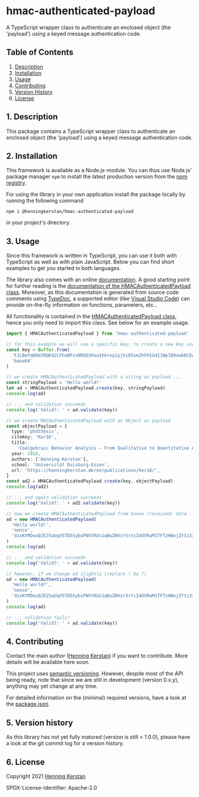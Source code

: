 # hmac-authenticated-payload

A TypeScript wrapper class to authenticate an enclosed object (the 'payload') using a keyed message authentication code.

## Table of Contents

1. [Description](#1-description)
1. [Installation](#2-installation)
1. [Usage](#3-usage)
1. [Contributing](#4-contributing)
1. [Version History](#5-version-history)
1. [License](#6-license)

## 1. Description

This package contains a TypeScript wrapper class to authenticate an enclosed object (the 'payload') using a keyed message authentication code.

## 2. Installation

This framework is available as a Node.js-module. You can thus use Node.js' package manager `npm` to install the latest production version from the [npm registry](https://npmjs.com).

For using the library in your own application install the package locally by running the following command

    npm i @henningkerstan/hmac-authenticated-payload

in your project's directory.

## 3. Usage

Since this framework is written in TypeScript, you can use it both with TypeScript as well as with plain JavaScript. Below you can find short examples to get you started in both languages.

The library also comes with an online [documentation](https://henningkerstan.github.io/hmac-authenticated-payload/). A good starting point for further reading is the [documentation of the HMACAuthenticatedPayload class](https://henningkerstan.github.io/hmac-authenticated-payload/classes/HMACAuthenticatedPayload.HMACAuthenticatedPayload-1.html). Moreover, as this documentation is generated from source code comments using [TypeDoc](https://typedoc.org), a supported editor (like [Visual Studio Code](https://code.visualstudio.com/)) can provide on-the-fly information on functions, parameters, etc..

All functionality is contained in the [HMACAuthenticatedPayload class](https://henningkerstan.github.io/hmac-authenticated-payload/classes/HMACAuthenticatedPayload.HMACAuthenticatedPayload-1.html), hence you only need to import this class. See below for an example usage.

```typescript
import { HMACAuthenticatedPayload } from 'hmac-authenticated-payload'

// for this example we will use a specific key; to create a new key use HMACAuthenticatedPayload.createKey()
const key = Buffer.from(
  'FJLBeYqN8m7DQK42LFheBPzvNRXD3Xoa1hk+xp2yjki85sm2hFH1G4I1WplB9ow66CEwMxrwo+ZRjtieP+x+Qg==',
  'base64'
)

// we create HMACAuthenticatedPayload with a string as payload ...
const stringPayload = 'Hello world!'
let ad = HMACAuthenticatedPayload.create(key, stringPayload)
console.log(ad)

// ... and validation succeeds
console.log('Valid?: ' + ad.validate(key))

// we create MACAuthenticatedPayload with an Object as payload
const objectPayload = {
  type: 'phdthesis',
  citeKey: 'Ker16',
  title:
    'Coalgebraic Behavior Analysis – From Qualitative to Quantitative Analyses',
  year: 2016,
  authors: ['Henning Kerstan'],
  school: 'Universität Duisburg-Essen',
  url: 'https://henningkerstan.de/en/publications/ker16/',
}
const ad2 = HMACAuthenticatedPayload.create(key, objectPayload)
console.log(ad2)

// ... and again validation succeeds
console.log('Valid?: ' + ad2.validate(key))

// now we create HMACAuthenticatedPayload from known (received) data ...
ad = new HMACAuthenticatedPayload(
  'Hello world!',
  'nonce',
  'dzxKYMDooQJE2SaUqV5TD5SybsPNVtRUs1qNuZWVzrSrtcI4OVRaM1TFTzHNejZYtz33xsUHmNq423ufGYjuVA=='
)
console.log(ad)

// ... and validation succeeds
console.log('Valid?: ' + ad.validate(key))

// however, if we change ad slightly (replace ! by ?)
ad = new HMACAuthenticatedPayload(
  'Hello world?',
  'nonce',
  'dzxKYMDooQJE2SaUqV5TD5SybsPNVtRUs1qNuZWVzrSrtcI4OVRaM1TFTzHNejZYtz33xsUHmNq423ufGYjuVA=='
)
console.log(ad)

// ... validation fails!
console.log('Valid?: ' + ad.validate(key))
```

## 4. Contributing

Contact the main author ([Henning Kerstan](https://henningkerstan.de)) if you want to contribute. More details will be available here soon.

This project uses [semantic versioning](https://semver.org/). However, despite most of the API being ready, note that since we are still in development (version 0.x.y), anything may yet change at any time.

For detailed information on the (minimal) required versions, have a look at the [package.json](https://github.com/henningkerstan/hmac-authenticated-payload/blob/main/package.json).

## 5. Version history

As this library has not yet fully matured (version is still < 1.0.0), please have a look at the git commit log for a version history.

## 6. License

Copyright 2021 [Henning Kerstan](https://henningkerstan.de)

SPDX-License-Identifier: Apache-2.0
